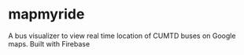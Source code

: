 mapmyride
=========

A bus visualizer to view real time location of CUMTD buses on Google maps. Built with Firebase
